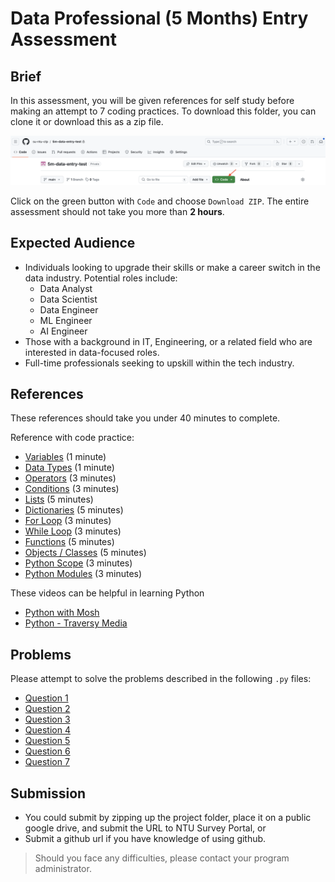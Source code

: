 # Data Professional (5 Months) Entry Assessment

## Brief

In this assessment, you will be given references for self study before making an attempt to 7 coding practices. To download this folder, you can clone it or download this as a zip file.

![Screenshot](/assets/screenshot-code.png)

Click on the green button with `Code` and choose `Download ZIP`. The entire assessment should not take you more than **2 hours**.

## Expected Audience

- Individuals looking to upgrade their skills or make a career switch in the data industry. Potential roles include:
  - Data Analyst
  - Data Scientist
  - Data Engineer
  - ML Engineer
  - AI Engineer
- Those with a background in IT, Engineering, or a related field who are interested in data-focused roles.
- Full-time professionals seeking to upskill within the tech industry.

## References

These references should take you under 40 minutes to complete.

Reference with code practice:

- [Variables](https://www.w3schools.com/python/gloss_python_variable_names.asp) (1 minute)
- [Data Types](https://www.w3schools.com/python/python_datatypes.asp) (1 minute)
- [Operators](https://www.w3schools.com/python/python_operators.asp) (3 minutes)
- [Conditions](https://www.w3schools.com/python/python_conditions.asp) (3 minutes)
- [Lists](https://www.w3schools.com/python/python_lists.asp) (5 minutes)
- [Dictionaries](https://www.w3schools.com/python/python_dictionaries.asp) (5 minutes)
- [For Loop](https://www.w3schools.com/python/python_for_loops.asp) (3 minutes)
- [While Loop](https://www.w3schools.com/python/python_while_loops.asp) (3 minutes)
- [Functions](https://www.w3schools.com/python/python_functions.asp) (5 minutes)
- [Objects / Classes](https://www.w3schools.com/python/python_classes.asp) (5 minutes)
- [Python Scope](https://www.w3schools.com/python/python_scope.asp) (3 minutes)
- [Python Modules](https://www.w3schools.com/python/python_modules.asp) (3 minutes)

These videos can be helpful in learning Python

- [Python with Mosh](https://youtu.be/kqtD5dpn9C8)
- [Python - Traversy Media](https://youtu.be/JJmcL1N2KQs)

## Problems

Please attempt to solve the problems described in the following `.py` files:

- [Question 1](./src/q1.py)
- [Question 2](./src/q2.py)
- [Question 3](./src/q3.py)
- [Question 4](./src/q4.py)
- [Question 5](./src/q5.py)
- [Question 6](./src/q6.py)
- [Question 7](./src/q7.py)

## Submission

- You could submit by zipping up the project folder, place it on a public google drive, and submit the URL to NTU Survey Portal, or
- Submit a github url if you have knowledge of using github.

> Should you face any difficulties, please contact your program administrator.
